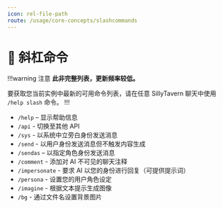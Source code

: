 ```yaml
---
icon: rel-file-path
route: /usage/core-concepts/slashcommands
---
```


# 🔧 斜杠命令

!!!warning 注意
**此非完整列表，更新频率较低。**

要获取您当前实例中最新的可用命令列表，请在任意 SillyTavern 聊天中使用 `/help slash` 命令。
!!!

- `/help` – 显示帮助信息
- `/api` - 切换至其他 API
- `/sys` - 以系统中立旁白身份发送消息
- `/send` - 以用户身份发送消息但不触发内容生成
- `/sendas` – 以指定角色身份发送消息
- `/comment` - 添加对 AI 不可见的聊天注释
- `/impersonate` - 要求 AI 以您的身份进行回复（可提供提示词）
- `/persona` - 设置您的用户角色设定
- `/imagine` - 根据文本提示生成图像
- `/bg` - 通过文件名设置背景图片